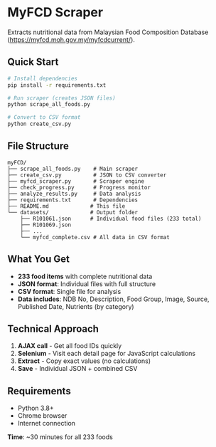 # MyFCD Scraper

Extracts nutritional data from Malaysian Food Composition Database (https://myfcd.moh.gov.my/myfcdcurrent/).

## Quick Start

```bash
# Install dependencies
pip install -r requirements.txt

# Run scraper (creates JSON files)
python scrape_all_foods.py

# Convert to CSV format
python create_csv.py
```

## File Structure

```
myFCD/
├── scrape_all_foods.py    # Main scraper
├── create_csv.py          # JSON to CSV converter  
├── myfcd_scraper.py       # Scraper engine
├── check_progress.py      # Progress monitor
├── analyze_results.py     # Data analysis
├── requirements.txt       # Dependencies
├── README.md             # This file
└── datasets/             # Output folder
    ├── R101061.json      # Individual food files (233 total)
    ├── R101069.json
    ├── ...
    └── myfcd_complete.csv # All data in CSV format
```

## What You Get

- **233 food items** with complete nutritional data
- **JSON format**: Individual files with full structure  
- **CSV format**: Single file for analysis
- **Data includes**: NDB No, Description, Food Group, Image, Source, Published Date, Nutrients (by category)

## Technical Approach

1. **AJAX call** - Get all food IDs quickly
2. **Selenium** - Visit each detail page for JavaScript calculations  
3. **Extract** - Copy exact values (no calculations)
4. **Save** - Individual JSON + combined CSV

## Requirements

- Python 3.8+
- Chrome browser  
- Internet connection

**Time**: ~30 minutes for all 233 foods
